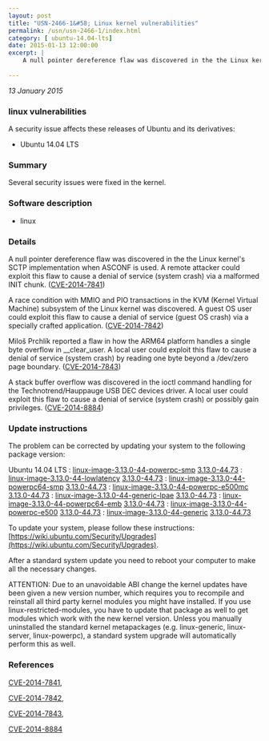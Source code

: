```yaml
---
layout: post
title: "USN-2466-1&#58; Linux kernel vulnerabilities"
permalink: /usn/usn-2466-1/index.html
category: [ ubuntu-14.04-lts]
date: 2015-01-13 12:00:00
excerpt: |
    A null pointer dereference flaw was discovered in the the Linux kernel&#39;s SCTP implementation when ASCONF is used. A remote attacker could exploit this flaw to cause a denial of service (system crash) via a malformed INIT chunk. ([CVE-2014-7841](http://people.ubuntu.com/~ubuntu-security/cve/CVE-2014-7841))
    
--- 
```

 
 

*13 January 2015*

### linux vulnerabilities

A security issue affects these releases of Ubuntu and its derivatives:

* Ubuntu 14.04 LTS

### Summary

Several security issues were fixed in the kernel. 

### Software description

* linux 

### Details

A null pointer dereference flaw was discovered in the the Linux kernel&#39;s SCTP implementation when ASCONF is used. A remote attacker could exploit this flaw to cause a denial of service (system crash) via a malformed INIT chunk. ([CVE-2014-7841](http://people.ubuntu.com/~ubuntu-security/cve/CVE-2014-7841))

A race condition with MMIO and PIO transactions in the KVM (Kernel Virtual Machine) subsystem of the Linux kernel was discovered. A guest OS user could exploit this flaw to cause a denial of service (guest OS crash) via a specially crafted application. ([CVE-2014-7842](http://people.ubuntu.com/~ubuntu-security/cve/CVE-2014-7842))

Miloš Prchlík reported a flaw in how the ARM64 platform handles a single byte overflow in __clear_user. A local user could exploit this flaw to cause a denial of service (system crash) by reading one byte beyond a /dev/zero page boundary. ([CVE-2014-7843](http://people.ubuntu.com/~ubuntu-security/cve/CVE-2014-7843))

A stack buffer overflow was discovered in the ioctl command handling for the Technotrend/Hauppauge USB DEC devices driver. A local user could exploit this flaw to cause a denial of service (system crash) or possibly gain privileges. ([CVE-2014-8884](http://people.ubuntu.com/~ubuntu-security/cve/CVE-2014-8884)) 

### Update instructions

The problem can be corrected by updating your system to the following package version:

Ubuntu 14.04 LTS
 : [linux-image-3.13.0-44-powerpc-smp](https://launchpad.net/ubuntu/+source/linux) <span> [3.13.0-44.73](https://launchpad.net/ubuntu/+source/linux/3.13.0-44.73) </span> 
 : [linux-image-3.13.0-44-lowlatency](https://launchpad.net/ubuntu/+source/linux) <span> [3.13.0-44.73](https://launchpad.net/ubuntu/+source/linux/3.13.0-44.73) </span> 
 : [linux-image-3.13.0-44-powerpc64-smp](https://launchpad.net/ubuntu/+source/linux) <span> [3.13.0-44.73](https://launchpad.net/ubuntu/+source/linux/3.13.0-44.73) </span> 
 : [linux-image-3.13.0-44-powerpc-e500mc](https://launchpad.net/ubuntu/+source/linux) <span> [3.13.0-44.73](https://launchpad.net/ubuntu/+source/linux/3.13.0-44.73) </span> 
 : [linux-image-3.13.0-44-generic-lpae](https://launchpad.net/ubuntu/+source/linux) <span> [3.13.0-44.73](https://launchpad.net/ubuntu/+source/linux/3.13.0-44.73) </span> 
 : [linux-image-3.13.0-44-powerpc64-emb](https://launchpad.net/ubuntu/+source/linux) <span> [3.13.0-44.73](https://launchpad.net/ubuntu/+source/linux/3.13.0-44.73) </span> 
 : [linux-image-3.13.0-44-powerpc-e500](https://launchpad.net/ubuntu/+source/linux) <span> [3.13.0-44.73](https://launchpad.net/ubuntu/+source/linux/3.13.0-44.73) </span> 
 : [linux-image-3.13.0-44-generic](https://launchpad.net/ubuntu/+source/linux) <span> [3.13.0-44.73](https://launchpad.net/ubuntu/+source/linux/3.13.0-44.73) </span> 

To update your system, please follow these instructions: [https://wiki.ubuntu.com/Security/Upgrades](https://wiki.ubuntu.com/Security/Upgrades).

After a standard system update you need to reboot your computer to make all the necessary changes.

ATTENTION: Due to an unavoidable ABI change the kernel updates have been given a new version number, which requires you to recompile and reinstall all third party kernel modules you might have installed. If you use linux-restricted-modules, you have to update that package as well to get modules which work with the new kernel version. Unless you manually uninstalled the standard kernel metapackages (e.g. linux-generic, linux-server, linux-powerpc), a standard system upgrade will automatically perform this as well. 

### References

 
 [CVE-2014-7841](http://people.ubuntu.com/~ubuntu-security/cve/CVE-2014-7841), 

 [CVE-2014-7842](http://people.ubuntu.com/~ubuntu-security/cve/CVE-2014-7842), 

 [CVE-2014-7843](http://people.ubuntu.com/~ubuntu-security/cve/CVE-2014-7843), 

 [CVE-2014-8884](http://people.ubuntu.com/~ubuntu-security/cve/CVE-2014-8884)
 

